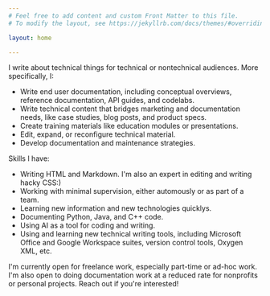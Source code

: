 ```yaml
---
# Feel free to add content and custom Front Matter to this file.
# To modify the layout, see https://jekyllrb.com/docs/themes/#overriding-theme-defaults

layout: home

---
```


I write about technical things for technical or nontechnical audiences. More specifically, I:

*   Write end user documentation, including conceptual overviews, reference documentation, API guides, and codelabs.
*   Write technical content that bridges marketing and documentation needs, like case studies, blog posts, and product specs.
*   Create training materials like education modules or presentations.
*   Edit, expand, or reconfigure technical material.
*   Develop documentation and maintenance strategies.

Skills I have:

*   Writing HTML and Markdown. I'm also an expert in editing and writing hacky CSS:)
*   Working with minimal supervision, either automously or as part of a team. 
*   Learning new information and new technologies quicklys.
*   Documenting Python, Java, and C++ code.
*   Using AI as a tool for coding and writing.
*   Using and learning new technical writing tools, including Microsoft Office and Google Workspace suites, version control tools, Oxygen XML, etc. 


I'm currently open for freelance work, especially part-time or ad-hoc work. I'm also open to doing documentation work at a reduced rate for nonprofits or personal projects. Reach out if you're interested!